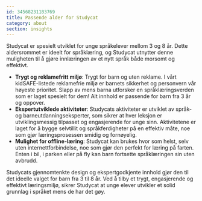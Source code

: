 ```yaml
---
id: 34568231183769
title: Passende alder for Studycat
category: about
section: insights
---
```

Studycat er spesielt utviklet for unge språkelever mellom 3 og 8 år. Dette aldersrommet er ideelt for språklæring, og Studycat utnytter denne muligheten til å gjøre innlæringen av et nytt språk både morsomt og effektivt.

- **Trygt og reklamefritt miljø**: Trygt for barn og uten reklame. I vårt kidSAFE-listede reklamefrie miljø er barnets sikkerhet og personvern vår høyeste prioritet. Slapp av mens barna utforsker en språklæringsverden som er laget spesielt for dem! Alt innhold er passende for barn fra 3 år og oppover.
- **Ekspertutviklede aktiviteter**: Studycats aktiviteter er utviklet av språk- og barneutdanningseksperter, som sikrer at hver leksjon er utviklingsmessig tilpasset og engasjerende for unge sinn. Aktivitetene er laget for å bygge selvtillit og språkferdigheter på en effektiv måte, noe som gjør læringsprosessen smidig og fornøyelig.
- **Mulighet for offline-læring**: Studycat kan brukes hvor som helst, selv uten internettforbindelse, noe som gjør den perfekt for læring på farten. Enten i bil, i parken eller på fly kan barn fortsette språklæringen sin uten avbrudd.

Studycats gjennomtenkte design og ekspertgodkjente innhold gjør den til det ideelle valget for barn fra 3 til 8 år. Ved å tilby et trygt, engasjerende og effektivt læringsmiljø, sikrer Studycat at unge elever utvikler et solid grunnlag i språket mens de har det gøy.

